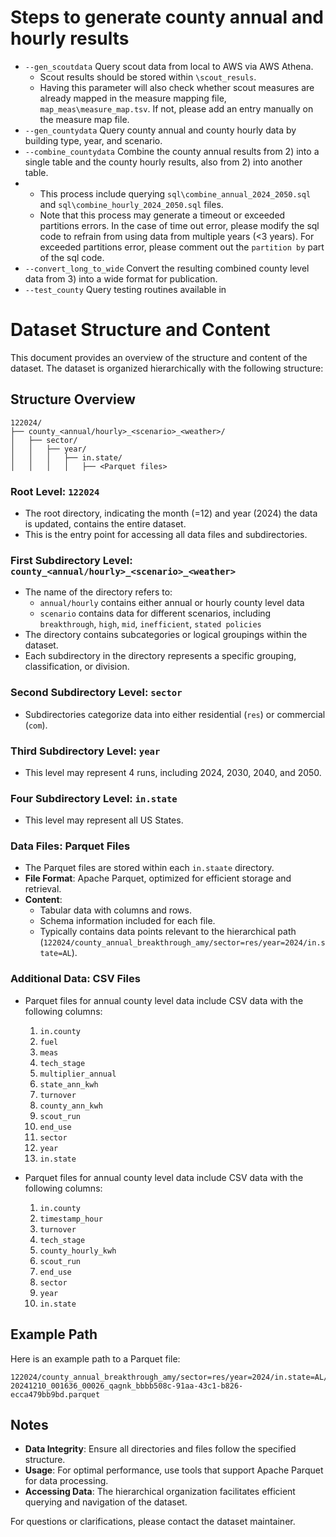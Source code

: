 # Steps to generate county annual and hourly results
- `--gen_scoutdata` Query scout data from local to AWS via AWS Athena.
  - Scout results should be stored within `\scout_resuls`.
  - Having this parameter will also check whether scout measures are already mapped in the measure mapping file, `map_meas\measure_map.tsv`. If not, please add an entry manually on the measure map file.
- `--gen_countydata` Query county annual and county hourly data by building type, year, and scenario.
- `--combine_countydata` Combine the county annual results from 2) into a single table and the county hourly results, also from 2) into another table.
-  - This process include querying `sql\combine_annual_2024_2050.sql` and `sql\combine_hourly_2024_2050.sql` files.
   - Note that this process may generate a timeout or exceeded partitions errors. In the case of time out error, please modify the sql code to refrain from using data from multiple years (<3 years). For exceeded partitions error, please comment out the `partition by` part of the sql code.
- `--convert_long_to_wide` Convert the resulting combined county level data from 3) into a wide format for publication.
- `--test_county` Query testing routines available in 

# Dataset Structure and Content

This document provides an overview of the structure and content of the dataset. The dataset is organized hierarchically with the following structure:

## Structure Overview
```
122024/
├── county_<annual/hourly>_<scenario>_<weather>/
│   ├── sector/
│   │   ├── year/
│   │   │   ├── in.state/
│   │   │   │   ├── <Parquet files>
```

### Root Level: `122024`
- The root directory, indicating the month (=12) and year (2024) the data is updated, contains the entire dataset.
- This is the entry point for accessing all data files and subdirectories.

### First Subdirectory Level: `county_<annual/hourly>_<scenario>_<weather>`
- The name of the directory refers to:
  - `annual/hourly` contains either annual or hourly county level data
  - `scenario` contains data for different scenarios, including `breakthrough`, `high`, `mid`, `inefficient`, `stated policies`
- The directory contains subcategories or logical groupings within the dataset.
- Each subdirectory in the directory represents a specific grouping, classification, or division.

### Second Subdirectory Level: `sector`
- Subdirectories categorize data into either residential (`res`) or commercial (`com`).

### Third Subdirectory Level: `year`
- This level may represent 4 runs, including 2024, 2030, 2040, and 2050.

### Four Subdirectory Level: `in.state`
- This level may represent all US States.

### Data Files: Parquet Files
- The Parquet files are stored within each `in.staate` directory.
- **File Format**: Apache Parquet, optimized for efficient storage and retrieval.
- **Content**:
  - Tabular data with columns and rows.
  - Schema information included for each file.
  - Typically contains data points relevant to the hierarchical path (`122024/county_annual_breakthrough_amy/sector=res/year=2024/in.state=AL`).

### Additional Data: CSV Files
- Parquet files for annual county level data include CSV data with the following columns:
  1. `in.county`
  2. `fuel`
  3. `meas`
  4. `tech_stage`
  5. `multiplier_annual`
  6. `state_ann_kwh`
  7. `turnover`
  8. `county_ann_kwh`
  9. `scout_run`
  10. `end_use`
  11. `sector`
  12. `year`
  13. `in.state`

- Parquet files for annual county level data include CSV data with the following columns:
  1. `in.county`
  2. `timestamp_hour`
  3. `turnover`
  4. `tech_stage`
  5. `county_hourly_kwh`
  6. `scout_run`
  7. `end_use`
  8. `sector`
  9. `year`
  10. `in.state`

## Example Path
Here is an example path to a Parquet file:
```
122024/county_annual_breakthrough_amy/sector=res/year=2024/in.state=AL/
20241210_001636_00026_qagnk_bbbb508c-91aa-43c1-b826-ecca479bb9bd.parquet
```

## Notes
- **Data Integrity**: Ensure all directories and files follow the specified structure.
- **Usage**: For optimal performance, use tools that support Apache Parquet for data processing.
- **Accessing Data**: The hierarchical organization facilitates efficient querying and navigation of the dataset.

For questions or clarifications, please contact the dataset maintainer.

